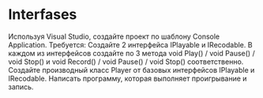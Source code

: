# Interfases
Используя Visual Studio, создайте проект по шаблону Console Application.
Требуется:
Создайте 2 интерфейса IPlayable и IRecodable. В каждом из интерфейсов создайте по 3 метода void
Play() / void Pause() / void Stop() и void Record() / void Pause() / void Stop() соответственно.
Создайте производный класс Player от базовых интерфейсов IPlayable и IRecodable.
Написать программу, которая выполняет проигрывание и запись.
